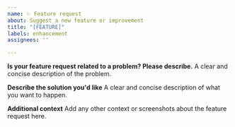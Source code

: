 ```yaml
---
name: ✨ Feature request
about: Suggest a new feature or improvement
title: "[FEATURE]"
labels: enhancement
assignees: ''

---
```


**Is your feature request related to a problem? Please describe.**
A clear and concise description of the problem.

**Describe the solution you'd like**
A clear and concise description of what you want to happen.

**Additional context**
Add any other context or screenshots about the feature request here.

